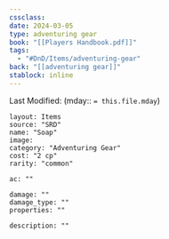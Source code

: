 ```yaml
---
cssclass: 
date: 2024-03-05
type: adventuring gear
book: "[[Players Handbook.pdf]]"
tags:
  - "#DnD/Items/adventuring-gear"
back: "[[adventuring gear]]"
stablock: inline
---
```

Last Modified: (mday:: `= this.file.mday`)


```statblock
layout: Items
source: "SRD"
name: "Soap"
image: 
category: "Adventuring Gear"
cost: "2 cp"
rarity: "common"

ac: ""

damage: ""
damage_type: ""
properties: ""

description: ""
```